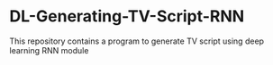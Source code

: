 # DL-Generating-TV-Script-RNN
This repository contains a program to generate TV script using deep learning RNN module
